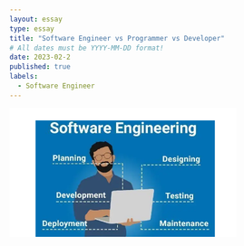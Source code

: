 ```yaml
---
layout: essay
type: essay
title: "Software Engineer vs Programmer vs Developer"
# All dates must be YYYY-MM-DD format!
date: 2023-02-2
published: true
labels:
  - Software Engineer
---
```


<img width="400px" class="rounded float-start pe-4" src="../img/software engineer.png">


